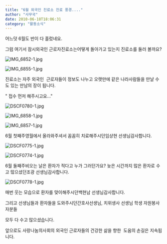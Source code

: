 ```yaml
---
title: "6월 외국인 진료소 진료 풍경...."
author: "사무국"
date: 2010-06-18T18:06:31
category: "활동소식"
---
```


어느덧 6월도 반이 다 흘렀네요.

그럼 여기서 잠시외국인 근로자진료소는어떻게 돌아가고 있는지 진료소를 둘러 볼까요?

![IMG_6852-1.jpg](/files/attach/images/2318/395/002/fc356e78fd00cd789fd249c59b28d752)

![IMG_6855-1.jpg](/files/attach/images/2318/395/002/000dc8345c25bcbdf5de30c058ad8dec)

진료소는 자주 외국인  근로자들이 정보도 나누고 오랫만에 같은 나라사람들을 만날 수도 있는 만남의 장이 됩니다.

\" 접수 먼저 해주시고요...\"

![DSCF0780-1.jpg](/files/attach/images/2318/395/002/f420baed3703228feea949f2fa8710f0)

![IMG_6858-1.jpg](/files/attach/images/2318/395/002/823d7dde5ab6890fa4ef05a6cddef25d)

![IMG_6857-1.jpg](/files/attach/images/2318/395/002/a966e5b4b6b09956419b4e3880dd9f2e)

6월 첫째주영월에서 올라와주셔서 꼼꼼히 치료해주시던임상현 선생님감사합니다.

![DSCF0775-1.jpg](/files/attach/images/2318/395/002/ee43f83a69c4139e920fb7d4622e81a4)

![DSCF0774-1.jpg](/files/attach/images/2318/395/002/0507c391c2b638b32df8e06ec723ad78)

6월 둘째주비오는 날은 환자가 적다고 누가 그러던가요? 늦은 시간까지 많은 환자로 수고 많으셨던조광 선생님감사합니다.

![DSCF0778-1.jpg](/files/attach/images/2318/395/002/2fdbb51a024117bd126ae12a514a2008)

매번 웃는 모습으로 환자를 맞이해주시던백현남 선생님감사합니다.

그리고 선생님들과 환자들을 도와주시던간호사선생님, 치위생사 선생님 학생 자원봉사자분들

모두 다 수고 많으셨습니다.

앞으로도 사랑나눔의사회의 외국인 근로자들의 건강한 삶을 향한  도움의 손길은 지속됩니다.
